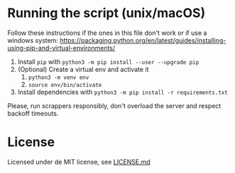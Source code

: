 # Running the script (unix/macOS)
Follow these instructions if the ones in this file don't work or if use a windows system: https://packaging.python.org/en/latest/guides/installing-using-pip-and-virtual-environments/

1. Install `pip` with `python3 -m pip install --user --upgrade pip`
2. (Optional) Create a virtual env and activate it
    1. `python3 -m venv env`
    2. `source env/bin/activate`
3. Install dependencies with `python3 -m pip install -r requirements.txt`

Please, run scrappers responsibly, don't overload the server and respect backoff timeouts.

# License
Licensed under de MIT license, see [LICENSE.md](/LICENSE.md)

